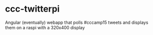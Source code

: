 # ccc-twitterpi
Angular (eventually) webapp that polls #cccamp15 tweets and displays them on a raspi with a 320x400 display
